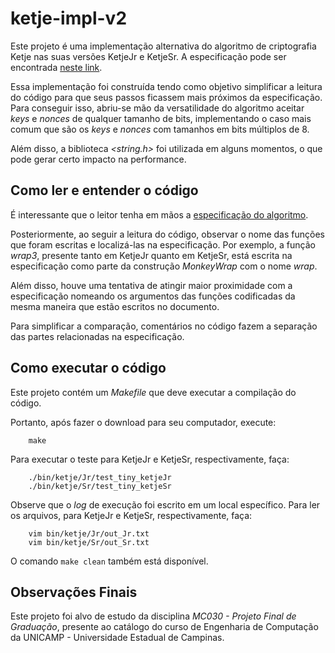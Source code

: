 # ketje-impl-v2

Este projeto é uma implementação alternativa do algoritmo de criptografia Ketje nas suas versões KetjeJr e KetjeSr. A especificação pode ser encontrada [neste link](http://ketje.noekeon.org/). 

Essa implementação foi construída tendo como objetivo simplificar a leitura do código para que seus passos ficassem mais próximos da especificação. Para conseguir isso, abriu-se mão da versatilidade do algoritmo aceitar *keys* e *nonces* de qualquer tamanho de bits, implementando o caso mais comum que são os *keys* e *nonces* com tamanhos em bits múltiplos de 8. 

Além disso, a biblioteca *<string.h>* foi utilizada em alguns momentos, o que pode gerar certo impacto na performance.

## Como ler e entender o código

É interessante que o leitor tenha em mãos a [especificação do algoritmo](http://ketje.noekeon.org/Ketje-1.1.pdf). 

Posteriormente, ao seguir a leitura do código, observar o nome das funções que foram escritas e localizá-las na especificação. Por exemplo, a função *wrap3*, presente tanto em KetjeJr quanto em KetjeSr, está escrita na especificação como parte da construção *MonkeyWrap* com o nome *wrap*. 

Além disso, houve uma tentativa de atingir maior proximidade com a especificação nomeando os argumentos das funções codificadas da mesma maneira que estão escritos no documento. 

Para simplificar a comparação, comentários no código fazem a separação das partes relacionadas na especificação.

## Como executar o código

Este projeto contém um *Makefile* que deve executar a compilação do código.

Portanto, após fazer o download para seu computador, execute:

```
	make
```

Para executar o teste para KetjeJr e KetjeSr, respectivamente, faça:
```
	./bin/ketje/Jr/test_tiny_ketjeJr
	./bin/ketje/Sr/test_tiny_ketjeSr
```
Observe que o *log* de execução foi escrito em um local específico. Para ler os arquivos, para KetjeJr e KetjeSr, respectivamente, faça:

```
	vim bin/ketje/Jr/out_Jr.txt
	vim bin/ketje/Sr/out_Sr.txt
```

O comando `make clean` também está disponível.

## Observações Finais

Este projeto foi alvo de estudo da disciplina *MC030 - Projeto Final de Graduação*, presente ao catálogo do curso de Engenharia de Computação da UNICAMP - Universidade Estadual de Campinas.